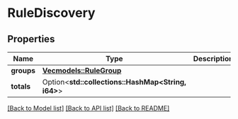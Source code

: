 # RuleDiscovery

## Properties

Name | Type | Description | Notes
------------ | ------------- | ------------- | -------------
**groups** | [**Vec<models::RuleGroup>**](RuleGroup.md) |  | 
**totals** | Option<**std::collections::HashMap<String, i64>**> |  | [optional]

[[Back to Model list]](../README.md#documentation-for-models) [[Back to API list]](../README.md#documentation-for-api-endpoints) [[Back to README]](../README.md)


